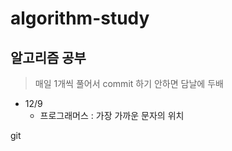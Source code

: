 # algorithm-study
## 알고리즘 공부

> 매일 1개씩 풀어서 commit 하기
> 안하면 담날에 두배

- 12/9
    - 프로그래머스 : 가장 가까운 문자의 위치

git